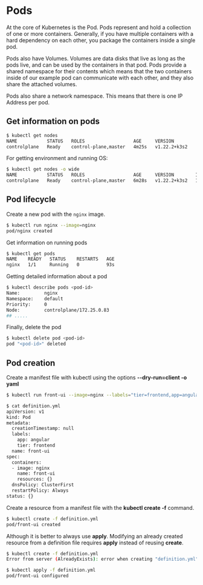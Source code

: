 # Pods

At the core of Kubernetes is the Pod. Pods represent and hold a collection of one or more containers. Generally, if you have multiple containers with a hard dependency on each other, you package the containers inside a single pod.

Pods also have Volumes. Volumes are data disks that live as long as the pods live, and can be used by the containers in that pod. Pods provide a shared namespace for their contents which means that the two containers inside of our example pod can communicate with each other, and they also share the attached volumes.

Pods also share a network namespace. This means that there is one IP Address per pod.

## Get information on pods

```bash
$ kubectl get nodes
NAME           STATUS   ROLES                  AGE     VERSION
controlplane   Ready    control-plane,master   4m25s   v1.22.2+k3s2
```

For getting environment and running OS:

```bash
$ kubectl get nodes -o wide
NAME           STATUS   ROLES                  AGE     VERSION        INTERNAL-IP   EXTERNAL-IP   OS-IMAGE             KERNEL-VERSION   CONTAINER-RUNTIME
controlplane   Ready    control-plane,master   6m28s   v1.22.2+k3s2   172.25.0.48   <none>        Alpine Linux v3.14   5.4.0-1028-gcp   containerd://1.5.7-k3s1
```

## Pod lifecycle

Create a new pod with the `nginx` image.

```bash
$ kubectl run nginx --image=nginx
pod/nginx created
```

Get information on running pods

```bash
$ kubectl get pods
NAME    READY   STATUS    RESTARTS   AGE
nginx   1/1     Running   0          93s
```

Getting detailed information about a pod

```bash
$ kubectl describe pods <pod-id>
Name:         nginx
Namespace:    default
Priority:     0
Node:         controlplane/172.25.0.83
## .....
```

Finally, delete the pod

```bash
$ kubectl delete pod <pod-id>
pod "<pod-id>" deleted
```

## Pod creation

Create a manifest file with kubectl using the options **--dry-run=client -o yaml**

```bash
$ kubectl run front-ui --image=nginx --labels="tier=frontend,app=angular" --dry-run=client -o yaml > definition.yml

$ cat definition.yml
apiVersion: v1
kind: Pod
metadata:
  creationTimestamp: null
  labels:
    app: angular
    tier: frontend
  name: front-ui
spec:
  containers:
  - image: nginx
    name: front-ui
    resources: {}
  dnsPolicy: ClusterFirst
  restartPolicy: Always
status: {}
```

Create a resource from a manifest file with the **kubectl create -f** command.

```bash
$ kubectl create -f definition.yml
pod/front-ui created
```

Although it is better to always use **apply**. Modifying an already created resource from a definition file requires **apply** instead of reusing **create**.

```bash
$ kubectl create -f definition.yml
Error from server (AlreadyExists): error when creating "definition.yml": pods "front-ui" already exists

$ kubectl apply -f definition.yml
pod/front-ui configured
```
